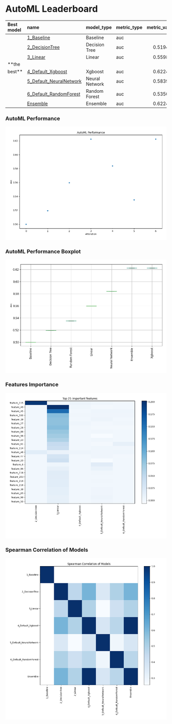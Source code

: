 # AutoML Leaderboard

| Best model   | name                                                         | model_type     | metric_type   |   metric_value |   train_time |
|:-------------|:-------------------------------------------------------------|:---------------|:--------------|---------------:|-------------:|
|              | [1_Baseline](1_Baseline/README.md)                           | Baseline       | auc           |       0.5      |         1.36 |
|              | [2_DecisionTree](2_DecisionTree/README.md)                   | Decision Tree  | auc           |       0.519481 |        12.35 |
|              | [3_Linear](3_Linear/README.md)                               | Linear         | auc           |       0.559809 |         7.16 |
| **the
best** | [4_Default_Xgboost](4_Default_Xgboost/README.md)             | Xgboost        | auc           |       0.622437 |        58.33 |
|              | [5_Default_NeuralNetwork](5_Default_NeuralNetwork/README.md) | Neural Network | auc           |       0.583903 |         4.09 |
|              | [6_Default_RandomForest](6_Default_RandomForest/README.md)   | Random Forest  | auc           |       0.535031 |        14.64 |
|              | [Ensemble](Ensemble/README.md)                               | Ensemble       | auc           |       0.622437 |         0.78 |

### AutoML Performance

![AutoML Performance](ldb_performance.png)

### AutoML Performance Boxplot

![AutoML Performance Boxplot](ldb_performance_boxplot.png)

### Features Importance

![features importance across models](features_heatmap.png)

### Spearman Correlation of Models

![models spearman correlation](correlation_heatmap.png)


